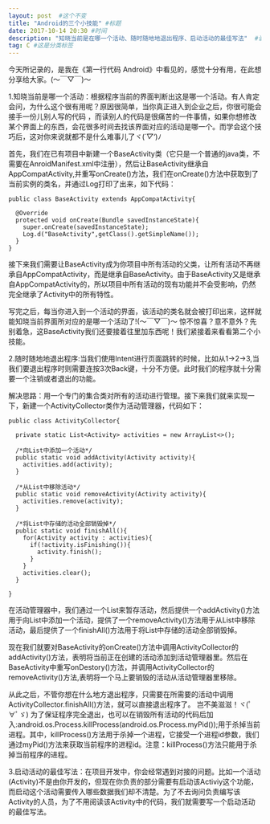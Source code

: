 ```yaml
---
layout: post  #这个不变
title: "Android的三个小技能" #标题
date: 2017-10-14 20:30 #时间
description: "知晓当前是在哪一个活动、随时随地地退出程序、启动活动的最佳写法"  #说明
tag: C #这是分类标签
---
```


  今天所记录的，是我在《第一行代码 Android》中看见的，感觉十分有用，在此想分享给大家。(～￣▽￣)～

  1.知晓当前是哪一个活动：根据程序当前的界面判断出这是哪一个活动。有人肯定会问，为什么这个很有用呢？原因很简单，当你真正进入到企业之后，你很可能会接手一份儿别人写的代码
，而读别人的代码是很痛苦的一件事情，如果你想修改某个界面上的东西，会花很多时间去找该界面对应的活动是哪一个。而学会这个技巧后，这对你来说就都不是什么难事儿了ヾ(*´▽‘*)ﾉ

  首先，我们在已有项目中新建一个BaseActivity类（它只是一个普通的java类，不需要在AnroidManifest.xml中注册），然后让BaseActivity继承自AppCompatActivity,并重写onCreate()方法，我们在onCreate()方法中获取到了当前实例的类名，并通过Log打印了出来，如下代码：
```
public class BaseActivity extends AppCompatActivity{

  @Override
  protected void onCreate(Bundle savedInstanceState){
    super.onCreate(savedInstanceState);
    Log.d("BaseActivity",getClass().getSimpleName());
  }
}
```
  接下来我们需要让BaseActivity成为你项目中所有活动的父类，让所有活动不再继承自AppCompatActivity，而是继承自BaseActivity。由于BaseActivity又是继承自AppCompatActivity的，所以项目中所有活动的现有功能并不会受影响，仍然完全继承了Activity中的所有特性。

  写完之后，每当你进入到一个活动的界面，该活动的类名就会被打印出来，这样就能知晓当前界面所对应的是哪一个活动了!(～￣▽￣)～ 惊不惊喜？意不意外？先别着急，这BaseActivity我们还要接着往里加东西呢！我们紧接着来看看第二个小技能。

  2.随时随地地退出程序:当我们使用Intent进行页面跳转的时候，比如从1->2->3,当我们要退出程序时则需要连按3次Back键，十分不方便。此时我们的程序就十分需要一个注销或者退出的功能。

  解决思路：用一个专门的集合类对所有的活动进行管理。接下来我们就来实现一下，新建一个ActivityCollector类作为活动管理器，代码如下：
```
public class ActivityCollector{

  private static List<Activity> activities = new ArrayList<>();

  /*向List中添加一个活动*/
  public static void addActivity(Activity activity){
    activities.add(activity);
  }

  /*从List中移除活动*/
  public static void removeActivity(Activity activity){
    activities.remove(activity);
  }

  /*将List中存储的活动全部销毁掉*/
  public static void finishAll(){
    for(Activity activity : activities){
      if(!activity.isFinishing()){
        activity.finish();
      }
    }
    activities.clear();
  }

}
```
  在活动管理器中，我们通过一个List来暂存活动，然后提供一个addActivity()方法用于向List中添加一个活动，提供了一个removeActivity()方法用于从List中移除活动，最后提供了一个finishAll()方法用于将List中存储的活动全部销毁掉。

  现在我们就要对BaseActivity的onCreate()方法中调用ActivityCollector的addActivity()方法，表明将当前正在创建的活动添加到活动管理器里。然后在BaseActivity中重写onDestory()方法，并调用ActivityCollector的removeActivity()方法,表明将一个马上要销毁的活动从活动管理器里移除。

  从此之后，不管你想在什么地方退出程序，只需要在所需要的活动中调用ActivityCollector.finishAll()方法，就可以直接退出程序了。 岂不美滋滋！ヾ(ﾟ∀ﾟゞ)
为了保证程序完全退出，也可以在销毁所有活动的代码后加入:android.os.Process.killProcess(android.os.Process.myPid());用于杀掉当前进程。其中，killProcess()方法用于杀掉一个进程，它接受一个进程id参数，我们通过myPid()方法来获取当前程序的进程id。注意：killProcess()方法只能用于杀掉当前程序的进程。

  3.启动活动的最佳写法：在项目开发中，你会经常遇到对接的问题。比如一个活动(Activity)不是由你开发的，但现在你负责的部分需要有启动该Activiy这个功能，而启动这个活动需要传入哪些数据我们却不清楚。为了不去询问负责编写该Activity的人员，为了不用阅读该Activity中的代码，我们就需要写一个启动活动的最佳写法。
